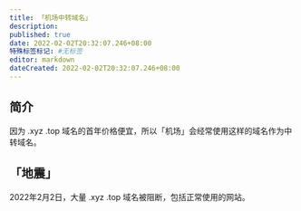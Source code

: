 ```yaml
---
title: 「机场中转域名」
description:
published: true
date: 2022-02-02T20:32:07.246+08:00
特殊标签标记: #无标签
editor: markdown
dateCreated: 2022-02-02T20:32:07.246+08:00
---
```


## 简介

因为 .xyz .top 域名的首年价格便宜，所以「机场」会经常使用这样的域名作为中转域名。

## 「地震」

2022年2月2日，大量 .xyz .top 域名被阻断，包括正常使用的网站。

<!--消息来源自 Telegram：
https://t.me/blueskyxnblog/4324
-->
